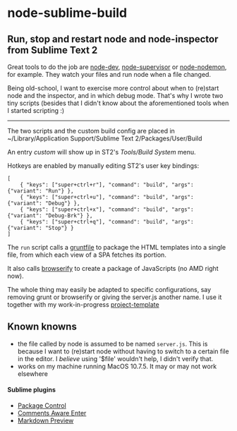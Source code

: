node-sublime-build
==================
## Run, stop and restart node and node-inspector from Sublime Text 2

Great tools to do the job are [node-dev](https://github.com/fgnass/node-dev), [node-supervisor](https://github.com/isaacs/node-supervisor) or [node-nodemon](https://github.com/remy/nodemon), for example.
They watch your files and run node when a file changed.

Being old-school, I want to exercise more control about when to (re)start node and the inspector, and 
in which debug mode. That's why I wrote two tiny scripts (besides that I didn't know about the aforementioned
tools when I started scripting :)

------------------

The two scripts and the custom build config are placed in    
	~/Library/Application Support/Sublime Text 2/Packages/User/Build

An entry _custom_ will show up in ST2's _Tools/Build System_ menu.

Hotkeys are enabled by manually editing ST2's user key bindings:

	[
		{ "keys": ["super+ctrl+r"], "command": "build", "args": {"variant": "Run"} },
		{ "keys": ["super+ctrl+u"], "command": "build", "args": {"variant": "Debug"} },
		{ "keys": ["super+ctrl+x"], "command": "build", "args": {"variant": "Debug-Brk"} },
		{ "keys": ["super+ctrl+q"], "command": "build", "args": {"variant": "Stop"} }	
	]

The `run` script calls a [gruntfile](http://gruntjs.com/) to package the HTML 
templates into a single file, from which each view of a SPA fetches its portion.

It also calls [browserify](http://browserify.org/) to create a package of JavaScripts (no AMD right now). 

The whole thing may easily be adapted to specific configurations, say removing grunt or browserify or giving
the server.js another name. I use it together with my work-in-progress [project-template](https://github.com/axelw/project-template)


## Known knowns

- the file called by node is assumed to be named `server.js`. This is because I want to (re)start node without having to switch 
to a certain file in the editor. I *believe* using '$file' wouldn't help, I didn't verify that.
- works on my machine running MacOS 10.7.5. It may or may not work elsewhere


#### Sublime plugins

- [Package Control](http://wbond.net/sublime_packages/package_control)
- [Comments Aware Enter](https://github.com/Suor/CommentsAwareEnter )
- [Markdown Preview](https://github.com/revolunet/sublimetext-markdown-preview.git)
